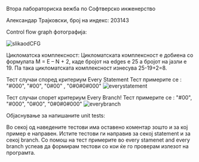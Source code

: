 Втора лабораториска вежба по Софтверско инженерство

Александар Трајковски, број на индекс: 203143

Control flow graph фотографија: 

![slikaodCFG](https://user-images.githubusercontent.com/100590098/171403725-4414bd2d-db09-4095-bce3-ebf02dbc861f.jpg)

Цикломатска комплексност: 
Цикломатската комплексност е добиена  со формулата M = E – N + 2, каде бројот на edges e 25 a бројот на јазли е 19. Па така цикломатската комплексност изнесува 25-19+2=8.

Тест случаи според критериум Every Statement
Тест примерите се : "#000", "#00", "0#00" , "0#0#0#000"
![everystatement](https://user-images.githubusercontent.com/100590098/171405706-ed2019c3-defb-4c33-b807-673d1fcb69f4.jpg)

Тест случаи спорет критериум Every Branch!
Тест примерите се : "#00", "#000", "0#00", "0#0#0#000"
![everybranch](https://user-images.githubusercontent.com/100590098/171405732-98a37384-e87b-447c-b4c9-d8852a083ae6.jpg)

Објаснување за напишаните unit tests:

Во секој од наведените тестови има оставено коментар зошто и за кој пример е направен. Истите тестови ги направив за секој statement и за секој branch. Со помош на тест примерите во every stamenet and every branch успеав да формирам тестови со кои ќе го проверам излезот на програмта.
